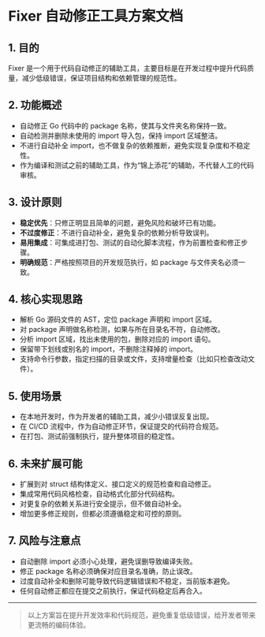 

# Fixer 自动修正工具方案文档

## 1. 目的
Fixer 是一个用于代码自动修正的辅助工具，主要目标是在开发过程中提升代码质量，减少低级错误，保证项目结构和依赖管理的规范性。

## 2. 功能概述
- 自动修正 Go 代码中的 package 名称，使其与文件夹名称保持一致。
- 自动检测并删除未使用的 import 导入包，保持 import 区域整洁。
- 不进行自动补全 import，也不做复杂的依赖推断，避免实现复杂度和不稳定性。
- 作为编译和测试之前的辅助工具，作为“锦上添花”的辅助，不代替人工的代码审核。

## 3. 设计原则
- **稳定优先**：只修正明显且简单的问题，避免风险和破坏已有功能。
- **不过度修正**：不进行自动补全，避免复杂的依赖分析导致误判。
- **易用集成**：可集成进打包、测试的自动化脚本流程，作为前置检查和修正步骤。
- **明确规范**：严格按照项目的开发规范执行，如 package 与文件夹名必须一致。

## 4. 核心实现思路
- 解析 Go 源码文件的 AST，定位 package 声明和 import 区域。
- 对 package 声明做名称检测，如果与所在目录名不符，自动修改。
- 分析 import 区域，找出未使用的包，删除对应的 import 语句。
- 保留带下划线或别名的 import，不删除注释掉的 import。
- 支持命令行参数，指定扫描的目录或文件，支持增量检查（比如只检查改动文件）。

## 5. 使用场景
- 在本地开发时，作为开发者的辅助工具，减少小错误反复出现。
- 在 CI/CD 流程中，作为自动修正环节，保证提交的代码符合规范。
- 在打包、测试前强制执行，提升整体项目的稳定性。

## 6. 未来扩展可能
- 扩展到对 struct 结构体定义、接口定义的规范检查和自动修正。
- 集成常用代码风格检查，自动格式化部分代码结构。
- 对更复杂的依赖关系进行安全提示，但不做自动补全。
- 增加更多修正规则，但都必须遵循稳定和可控的原则。

## 7. 风险与注意点
- 自动删除 import 必须小心处理，避免误删导致编译失败。
- 修正 package 名称必须确保对应目录名准确，防止误改。
- 过度自动补全和删除可能导致代码逻辑错误和不稳定，当前版本避免。
- 任何自动修正都应在提交之前执行，保证代码稳定后再合入。

---

> 以上方案旨在提升开发效率和代码规范，避免重复低级错误，给开发者带来更流畅的编码体验。
